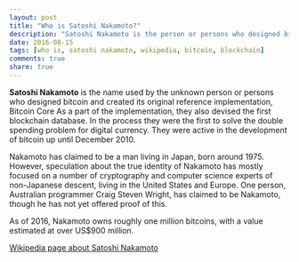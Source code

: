 ```yaml
---
layout: post
title: "Who is Satoshi Nakamoto?"
description: "Satoshi Nakamoto is the person or persons who designed bitcoin and created its original reference implementation"
date: 2016-08-15
tags: [who is, satoshi nakamoto, wikipedia, bitcoin, blockchain]
comments: true
share: true
---
```


**Satoshi Nakamoto** is the name used by the unknown person or persons who designed bitcoin and created its original reference implementation, Bitcoin Core As a part of the implementation, they also devised the first blockchain database. In the process they were the first to solve the double spending problem for digital currency. They were active in the development of bitcoin up until December 2010.

Nakamoto has claimed to be a man living in Japan, born around 1975. However, speculation about the true identity of Nakamoto has mostly focused on a number of cryptography and computer science experts of non-Japanese descent, living in the United States and Europe. One person, Australian programmer Craig Steven Wright, has claimed to be Nakamoto, though he has not yet offered proof of this.

As of 2016, Nakamoto owns roughly one million bitcoins, with a value estimated at over US$900 million.

[Wikipedia page about Satoshi Nakamoto](https://en.wikipedia.org/wiki/Satoshi_Nakamoto)
